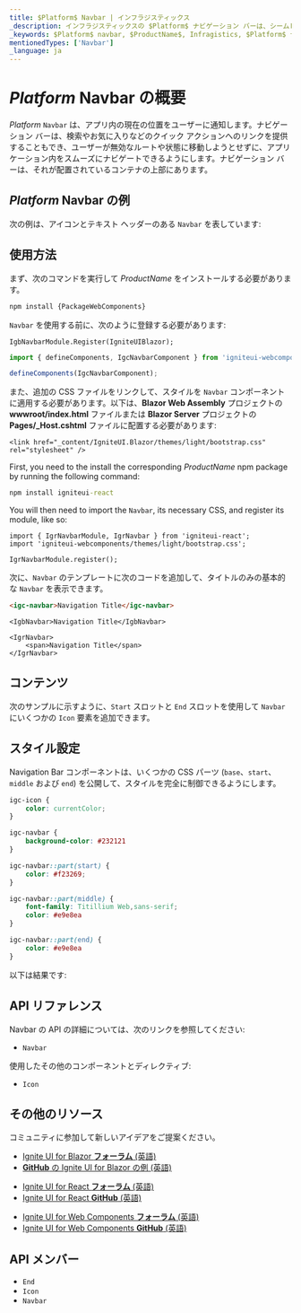 ```yaml
---
title: $Platform$ Navbar | インフラジスティックス
_description: インフラジスティックスの $Platform$ ナビゲーション バーは、シームレスな統合により最適な UI エクスペリエンスを提供し、ユーザーがアプリケーション内をスムーズに移動できるようにします。Ignite UI for $Platform$ を使用してアプリケーションを改善します。
_keywords: $Platform$ navbar, $ProductName$, Infragistics, $Platform$ ナビゲーション バー, インフラジスティックス
mentionedTypes: ['Navbar']
_language: ja
---
```


# $Platform$ Navbar の概要

$Platform$ `Navbar` は、アプリ内の現在の位置をユーザーに通知します。ナビゲーション バーは、検索やお気に入りなどのクイック アクションへのリンクを提供することもでき、ユーザーが無効なルートや状態に移動しようとせずに、アプリケーション内をスムーズにナビゲートできるようにします。ナビゲーション バーは、それが配置されているコンテナの上部にあります。


## $Platform$ Navbar の例

次の例は、アイコンとテキスト ヘッダーのある `Navbar` を表しています:

<code-view style="height: 100px"
           data-demos-base-url="{environment:dvDemosBaseUrl}"
           iframe-src="{environment:dvDemosBaseUrl}/menus/nav-bar-overview"
           alt="$Platform$ Navbar 概要の例"
           github-src="menus/nav-bar/overview">
</code-view>

## 使用方法

<!-- WebComponents -->
まず、次のコマンドを実行して $ProductName$ をインストールする必要があります。

```cmd
npm install {PackageWebComponents}
```
<!-- end: WebComponents -->

`Navbar` を使用する前に、次のように登録する必要があります:

```razor
IgbNavbarModule.Register(IgniteUIBlazor);
```

```ts
import { defineComponents, IgcNavbarComponent } from 'igniteui-webcomponents';

defineComponents(IgcNavbarComponent);
```

<!-- Blazor -->

また、追加の CSS ファイルをリンクして、スタイルを `Navbar` コンポーネントに適用する必要があります。以下は、**Blazor Web Assembly** プロジェクトの **wwwroot/index.html** ファイルまたは **Blazor Server** プロジェクトの **Pages/_Host.cshtml** ファイルに配置する必要があります:

```razor
<link href="_content/IgniteUI.Blazor/themes/light/bootstrap.css" rel="stylesheet" />
```

<!-- end: Blazor -->

<!-- React -->

First, you need to the install the corresponding $ProductName$ npm package by running the following command:

```cmd
npm install igniteui-react
```

You will then need to import the `Navbar`, its necessary CSS, and register its module, like so:

```tsx
import { IgrNavbarModule, IgrNavbar } from 'igniteui-react';
import 'igniteui-webcomponents/themes/light/bootstrap.css';

IgrNavbarModule.register();
```

<!-- end: React -->

次に、`Navbar` のテンプレートに次のコードを追加して、タイトルのみの基本的な `Navbar` を表示できます。

<!-- WebComponents -->

```html
<igc-navbar>Navigation Title</igc-navbar>
```

<!-- end: WebComponents -->

```razor
<IgbNavbar>Navigation Title</IgbNavbar>
```

```tsx
<IgrNavbar>
    <span>Navigation Title</span>
</IgrNavbar>
```

## コンテンツ

次のサンプルに示すように、`Start` スロットと `End` スロットを使用して `Navbar` にいくつかの `Icon` 要素を追加できます。

<code-view style="height: 100px"
           data-demos-base-url="{environment:dvDemosBaseUrl}"
           iframe-src="{environment:dvDemosBaseUrl}/menus/nav-bar-content"
           alt="$Platform$ Navbar スタイル設定の例"
           github-src="menus/nav-bar/content">
</code-view>


## スタイル設定

Navigation Bar コンポーネントは、いくつかの CSS パーツ (`base`、`start`、`middle` および `end`) を公開して、スタイルを完全に制御できるようにします。

```css
igc-icon {
    color: currentColor;
}

igc-navbar {
    background-color: #232121
}

igc-navbar::part(start) {
    color: #f23269;
}

igc-navbar::part(middle) {
    font-family: Titillium Web,sans-serif;
    color: #e9e8ea
}

igc-navbar::part(end) {
    color: #e9e8ea
}
```

以下は結果です:

<code-view style="height: 100px"
           data-demos-base-url="{environment:dvDemosBaseUrl}"
           iframe-src="{environment:dvDemosBaseUrl}/menus/nav-bar-styling"
           alt="$Platform$ Navbar スタイル設定の例"
           github-src="menus/nav-bar/styling">
</code-view>

<!-- WebComponents -->

## API リファレンス

Navbar の API の詳細については、次のリンクを参照してください:
* `Navbar`

使用したその他のコンポーネントとディレクティブ:
* `Icon`

<!-- end: WebComponents -->

<div class="divider"></div>

## その他のリソース

コミュニティに参加して新しいアイデアをご提案ください。

<!-- Blazor -->

* [Ignite UI for Blazor **フォーラム** (英語)](https://www.infragistics.com/community/forums/f/ignite-ui-for-blazor)
* [**GitHub** の Ignite UI for Blazor の例 (英語)](https://github.com/IgniteUI/igniteui-blazor-examples)

<!-- end: Blazor -->

<!-- React -->

* [Ignite UI for React **フォーラム** (英語)](https://www.infragistics.com/community/forums/f/ignite-ui-for-blazor)
* [Ignite UI for React **GitHub** (英語)](https://github.com/IgniteUI/igniteui-react)

<!-- end: React -->

<!-- WebComponents -->

* [Ignite UI for Web Components **フォーラム** (英語)](https://www.infragistics.com/community/forums/f/ignite-ui-for-web-components)
* [Ignite UI for Web Components **GitHub** (英語)](https://github.com/IgniteUI/igniteui-webcomponents)

<!-- end: WebComponents -->

## API メンバー

 - `End`
 - `Icon`
 - `Navbar`